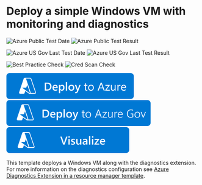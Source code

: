 # Deploy a simple Windows VM with monitoring and diagnostics

![Azure Public Test Date](https://azurequickstartsservice.blob.core.windows.net/badges/quickstarts/microsoft.compute/vm-monitoring-diagnostics-extension/PublicLastTestDate.svg)
![Azure Public Test Result](https://azurequickstartsservice.blob.core.windows.net/badges/quickstarts/microsoft.compute/vm-monitoring-diagnostics-extension/PublicDeployment.svg)

![Azure US Gov Last Test Date](https://azurequickstartsservice.blob.core.windows.net/badges/quickstarts/microsoft.compute/vm-monitoring-diagnostics-extension/FairfaxLastTestDate.svg)
![Azure US Gov Last Test Result](https://azurequickstartsservice.blob.core.windows.net/badges/quickstarts/microsoft.compute/vm-monitoring-diagnostics-extension/FairfaxDeployment.svg)

![Best Practice Check](https://azurequickstartsservice.blob.core.windows.net/badges/quickstarts/microsoft.compute/vm-monitoring-diagnostics-extension/BestPracticeResult.svg)
![Cred Scan Check](https://azurequickstartsservice.blob.core.windows.net/badges/quickstarts/microsoft.compute/vm-monitoring-diagnostics-extension/CredScanResult.svg)

[![Deploy To Azure](https://raw.githubusercontent.com/Azure/azure-quickstart-templates/master/1-CONTRIBUTION-GUIDE/images/deploytoazure.svg?sanitize=true)](https://portal.azure.com/#create/Microsoft.Template/uri/https%3A%2F%2Fraw.githubusercontent.com%2FAzure%2Fazure-quickstart-templates%2Fmaster%2Fquickstarts%2Fmicrosoft.compute%2Fvm-monitoring-diagnostics-extension%2Fazuredeploy.json)
[![Deploy To Azure US Gov](https://raw.githubusercontent.com/Azure/azure-quickstart-templates/master/1-CONTRIBUTION-GUIDE/images/deploytoazuregov.svg?sanitize=true)](https://portal.azure.us/#create/Microsoft.Template/uri/https%3A%2F%2Fraw.githubusercontent.com%2FAzure%2Fazure-quickstart-templates%2Fmaster%2Fquickstarts%2Fmicrosoft.compute%2Fvm-monitoring-diagnostics-extension%2Fazuredeploy.json)
[![Visualize](https://raw.githubusercontent.com/Azure/azure-quickstart-templates/master/1-CONTRIBUTION-GUIDE/images/visualizebutton.svg?sanitize=true)](http://armviz.io/#/?load=https%3A%2F%2Fraw.githubusercontent.com%2FAzure%2Fazure-quickstart-templates%2Fmaster%2Fquickstarts%2Fmicrosoft.compute%2Fvm-monitoring-diagnostics-extension%2Fazuredeploy.json)

This template deploys a Windows VM along with the diagnostics extension. For more information on the diagnostics configuration see [Azure Diagnostics Extension in a resource manager template](https://docs.microsoft.com/en-us/azure/azure-monitor/agents/resource-manager-agent).
